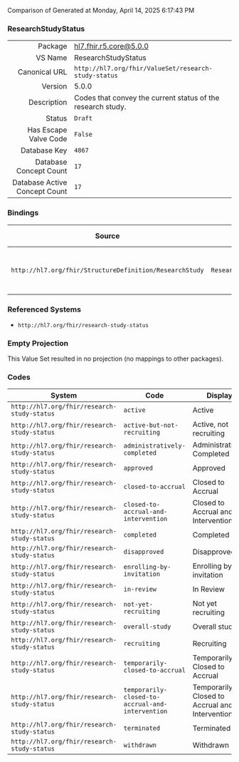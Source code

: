 Comparison of 
Generated at Monday, April 14, 2025 6:17:43 PM

### ResearchStudyStatus

|      |     |
| ---: | --- |
| Package | hl7.fhir.r5.core@5.0.0 |
| VS Name | ResearchStudyStatus |
| Canonical URL | `http://hl7.org/fhir/ValueSet/research-study-status` |
| Version | 5.0.0 |
| Description | Codes that convey the current status of the research study. |
| Status | `Draft` |
| Has Escape Valve Code | `False` |
| Database Key | `4867` |
| Database Concept Count | `17` |
| Database Active Concept Count | `17` |
### Bindings

| Source | Element | Binding | Strength | Element Short |
| ------ | ------- | ------- | -------- | ------------- |
| `http://hl7.org/fhir/StructureDefinition/ResearchStudy` | `ResearchStudy.progressStatus.state` | `http://hl7.org/fhir/ValueSet/research-study-status` | `Extensible` | Label for status or state (e.g. recruitment status) |

### Referenced Systems

* `http://hl7.org/fhir/research-study-status`
### Empty Projection

This Value Set resulted in no projection (no mappings to other packages).

### Codes

| System | Code | Display |
| ------ | ---- | ------- |
| `http://hl7.org/fhir/research-study-status` | `active` | Active |
| `http://hl7.org/fhir/research-study-status` | `active-but-not-recruiting` | Active, not recruiting |
| `http://hl7.org/fhir/research-study-status` | `administratively-completed` | Administratively Completed |
| `http://hl7.org/fhir/research-study-status` | `approved` | Approved |
| `http://hl7.org/fhir/research-study-status` | `closed-to-accrual` | Closed to Accrual |
| `http://hl7.org/fhir/research-study-status` | `closed-to-accrual-and-intervention` | Closed to Accrual and Intervention |
| `http://hl7.org/fhir/research-study-status` | `completed` | Completed |
| `http://hl7.org/fhir/research-study-status` | `disapproved` | Disapproved |
| `http://hl7.org/fhir/research-study-status` | `enrolling-by-invitation` | Enrolling by invitation |
| `http://hl7.org/fhir/research-study-status` | `in-review` | In Review |
| `http://hl7.org/fhir/research-study-status` | `not-yet-recruiting` | Not yet recruiting |
| `http://hl7.org/fhir/research-study-status` | `overall-study` | Overall study |
| `http://hl7.org/fhir/research-study-status` | `recruiting` | Recruiting |
| `http://hl7.org/fhir/research-study-status` | `temporarily-closed-to-accrual` | Temporarily Closed to Accrual |
| `http://hl7.org/fhir/research-study-status` | `temporarily-closed-to-accrual-and-intervention` | Temporarily Closed to Accrual and Intervention |
| `http://hl7.org/fhir/research-study-status` | `terminated` | Terminated |
| `http://hl7.org/fhir/research-study-status` | `withdrawn` | Withdrawn |
